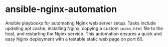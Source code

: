 # ansible-nginx-automation
Ansible playbooks for automating Nginx web server setup. Tasks include updating apt cache, installing Nginx, copying a custom `index.html` file to the host, and restarting the Nginx service. This automation ensures a quick and easy Nginx deployment with a testable static web page on port 80.
